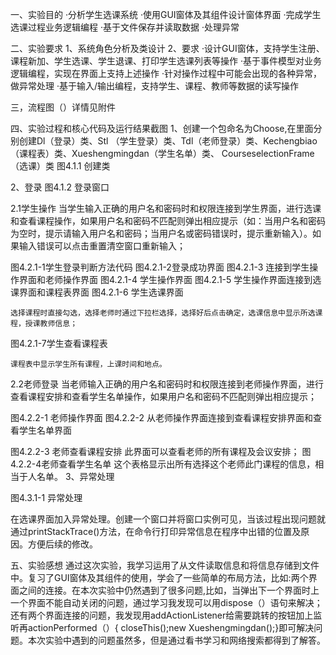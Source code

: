一、实验目的
·分析学生选课系统
·使用GUI窗体及其组件设计窗体界面
·完成学生选课过程业务逻辑编程
·基于文件保存并读取数据
·处理异常

二、实验要求
1、系统角色分析及类设计
2、要求
·设计GUI窗体，支持学生注册、课程新加、学生选课、学生退课、打印学生选课列表等操作
·基于事件模型对业务逻辑编程，实现在界面上支持上述操作
·针对操作过程中可能会出现的各种异常，做异常处理
·基于输入/输出编程，支持学生、课程、教师等数据的读写操作

三，流程图（）详情见附件

四、实验过程和核心代码及运行结果截图
1、创建一个包命名为Choose,在里面分别创建Dl（登录）类、Stl
（学生登录）类、Tdl（老师登录）类、Kechengbiao（课程表）类、Xueshengmingdan（学生名单）类、 CourseselectionFrame（选课）类
 图4.1.1 创建类
 
2、登录
 图4.1.2 登录窗口
 
2.1学生操作
    当学生输入正确的用户名和密码时和权限连接到学生界面，进行选课和查看课程操作，如果用户名和密码不匹配则弹出相应提示（如：当用户名和密码为空时，提示请输入用户名和密码；当用户名或密码错误时，提示重新输入）。如果输入错误可以点击重置清空窗口重新输入；
 
图4.2.1-1学生登录判断方法代码 
图4.2.1-2登录成功界面 
图4.2.1-3 连接到学生操作界面和老师操作界面
图4.2.1-4 学生操作界面 
图4.2.1-5 学生操作界面连接到选课界面和课程表界面
图4.2.1-6 学生选课界面

    选择课程时直接勾选，选择老师时通过下拉栏选择，选择好后点击确定，选课信息中显示所选课程，授课教师信息；
图4.2.1-7学生查看课程表

    课程表中显示学生所有课程，上课时间和地点。
  2.2老师登录
当老师输入正确的用户名和密码时和权限连接到老师操作界面，进行查看课程安排和查看学生名单操作，如果用户名和密码不匹配则弹出相应提示；
 
图4.2.2-1 老师操作界面 
图4.2.2-2 从老师操作界面连接到查看课程安排界面和查看学生名单界面
 
图4.2.2-3 老师查看课程安排
    此界面可以查看老师的所有课程及会议安排；
图4.2.2-4老师查看学生名单
这个表格显示出所有选择这个老师此门课程的信息，相当于人名单。
3、异常处理
 
   图4.3.1-1 异常处理

  在选课界面加入异常处理。创建一个窗口并将窗口实例可见，当该过程出现问题就通过printStackTrace()方法，在命令行打印异常信息在程序中出错的位置及原因。方便后续的修改。

五、实验感想
通过这次实验，我学习运用了从文件读取信息和将信息存储到文件中。复习了GUI窗体及其组件的使用，学会了一些简单的布局方法，比如:两个界面之间的连接。在本次实验中仍然遇到了很多问题,比如，当弹出下一个界面时上一个界面不能自动关闭的问题，通过学习我发现可以用dispose（）语句来解决；还有两个界面连接的问题，我发现用addActionListener给需要跳转的按钮加上监听再actionPerformed（）{ closeThis();new Xueshengmingdan();}即可解决问题。本次实验中遇到的问题虽然多，但是通过看书学习和网络搜索都得到了解答。
